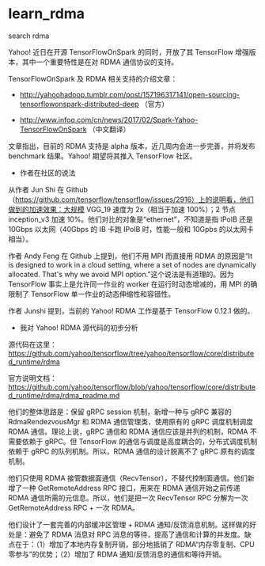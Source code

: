 # learn_rdma
search rdma



Yahoo! 近日在开源 TensorFlowOnSpark 的同时，开放了其 TensorFlow 增强版本，其中一个重要特性是在对 RDMA 通信协议的支持。

 

TensorFlowOnSpark 及 RDMA 相关支持的介绍文章：

  * http://yahoohadoop.tumblr.com/post/157196317141/open-sourcing-tensorflowonspark-distributed-deep （官方）

  * http://www.infoq.com/cn/news/2017/02/Spark-Yahoo-TensorFlowOnSpark （中文翻译）

 

文章指出，目前的 RDMA 支持是 alpha 版本，近几周内会进一步完善，并将发布 benchmark 结果。Yahoo! 期望将其推入 TensorFlow 社区。

 

* 作者在社区的说法

 

从作者 Jun Shi 在 Github （https://github.com/tensorflow/tensorflow/issues/2916）上的说明看，他们做到的加速效果：大规模 VGG_19 速度为 2x（相当于加速 100%）；2 节点 inception_v3 加速 10%。他们对比的对象是“ethernet”，不知道是指 IPoIB 还是 10Gbps 以太网（40Gbps 的 IB 卡跑 IPoIB 时，性能一般和 10Gpbs 的以太网卡相当）。

 

作者 Andy Feng 在 Github 上提到，他们不用 MPI 而直接用 RDMA 的原因是“It is designed to work in a cloud setting, where a set of nodes are dynamically allocated. That's why we avoid MPI option.”这个说法是有道理的。因为 TensorFlow 事实上是允许同一作业的 worker 在运行时动态增减的，用 MPI 的确限制了 TensorFlow 单一作业的动态伸缩性和容错性。

 

作者 Junshi 提到，当前的 Yahoo! RDMA 工作是基于 TensorFlow 0.12.1 做的。

 

* 我对 Yahoo! RDMA 源代码的初步分析

 

源代码在这里： https://github.com/yahoo/tensorflow/tree/yahoo/tensorflow/core/distributed_runtime/rdma

官方说明文档： https://github.com/yahoo/tensorflow/blob/yahoo/tensorflow/core/distributed_runtime/rdma/rdma_readme.md

 

他们的整体思路是：保留 gRPC session 机制，新增一种与 gRPC 兼容的 RdmaRendezvousMgr 和 RDMA 通信管理类，使用原有的 gRPC 调度机制调度 RDMA 通信。理论上说，gRPC 通信和 RDMA 通信应该是并列的机制，RDMA 不需要依赖于 gRPC。但 TensorFlow 的通信与调度是高度耦合的，分布式调度机制依赖于 gRPC 的队列机制。所以，RDMA 通信的设计脱离不了 gRPC 原有的调度机制。

 

他们只使用 RDMA 接管数据面通信（RecvTensor），不替代控制面通信。他们新增了一种 GetRemoteAddress RPC 接口，用来在 RDMA 通信开始之前传递 RDMA 通信所需的元信息。所以，他们是把一次 RecvTensor RPC 分解为一次 GetRemoteAddress RPC + 一次 RDMA。

 

他们设计了一套完善的内部缓冲区管理 + RDMA 通知/反馈消息机制。这样做的好处是：避免了 RDMA 消息对 RPC 消息的等待，提高了通信和计算的并发度。缺点在于：（1）增加了本地内存复制开销，部分地抵销了 RDMA“内存零复制、CPU 零参与”的优势；（2）增加了 RDMA 通知/反馈消息的通信和等待开销。
